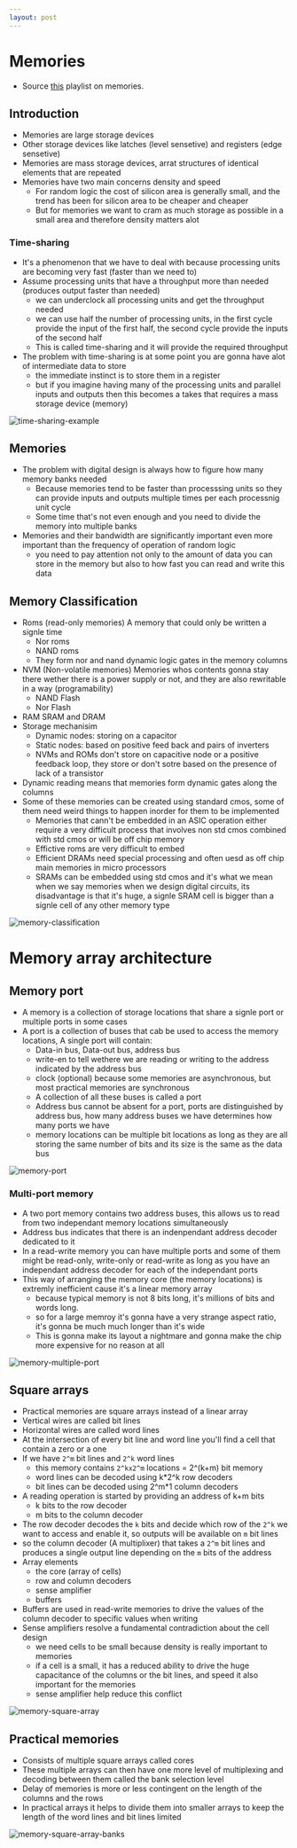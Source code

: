 ```yaml
---
layout: post
---
```


# Memories
- Source [this](https://www.youtube.com/playlist?list=PLyWAP9QBe16oYW_JFv1lptjfArS4eI4GC) playlist on memories.

## Introduction
- Memories are large storage devices
- Other storage devices like latches (level sensetive) and registers (edge sensetive)
- Memories are mass storage devices, arrat structures of identical elements that are repeated
- Memories have two main concerns density and speed
    - For random logic the cost of silicon area is generally small, and the trend has been for silicon area to be cheaper and cheaper
    - But for memories we want to cram as much storage as possible in a small area and therefore density matters alot

### Time-sharing
- It's a phenomenon that we have to deal with because processing units are becoming very fast (faster than we need to)
- Assume processing units that have a throughput more than needed (produces output faster than needed)
    - we can underclock all processing units and get the throughput needed
    - we can use half the number of processing units, in the first cycle provide the input of the first half, the second cycle provide the inputs of the second half
    - This is called time-sharing and it will provide the required throughput
- The problem with time-sharing is at some point you are gonna have alot of intermediate data to store
    - the immediate instinct is to store them in a register
    - but if you imagine having many of the processing units and parallel inputs and outputs then this becomes a takes that requires a mass storage device (memory)

![time-sharing-example](imgs/memories/time-sharing-example.png)

## Memories
- The problem with digital design is always how to figure how many memory banks needed
    - Because memories tend to be faster than processsing units so they can provide inputs and outputs multiple times per each processnig unit cycle
    - Some time that's not even enough and you need to divide the memory into multiple banks
- Memories and their bandwidth are significantly important even more important than the frequency of operation of random logic
    - you need to pay attention not only to the amount of data you can store in the memory but also to how fast you can read and write this data

## Memory Classification
- Roms (read-only memories) A memory that could only be written a signle time
    - Nor roms
    - NAND roms
    - They form nor and nand dynamic logic gates in the memory columns
- NVM (Non-volatile memories) Memories whos contents gonna stay there wether there is a power supply or not, and they are also rewritable in a way (programability)
    - NAND Flash
    - Nor Flash
- RAM SRAM and DRAM
- Storage mechanisim 
    - Dynamic nodes: storing on a capacitor
    - Static nodes: based on positive feed back and pairs of inverters
    - NVMs and ROMs don't store on capacitive node or a positive feedback loop, they store or don't sotre based on the presence of lack of a transistor
- Dynamic reading means that memories form dynamic gates along the columns 
- Some of these memories can be created using standard cmos, some of them need weird things to happen inorder for them to be implemented
    - Memories that cann't be embedded in an ASIC operation either require a very difficult process that involves non std cmos combined with std cmos or will be off chip memory
    - Effictive roms are very difficult to embed
    - Efficient DRAMs need special processing and often uesd as off chip main memories in micro processors 
    - SRAMs can be embedded using std cmos and it's what we mean when we say memories when we design digital circuits, its disadvantage is that it's huge, a signle SRAM cell is bigger than a signle cell of any other memory type

![memory-classification](imgs/memories/memory-classification.png)

# Memory array architecture

## Memory port
- A memory is a collection of storage locations that share a signle port or multiple ports in some cases
- A port is a collection of buses that cab be used to access the memory locations, A single port will contain:
    - Data-in bus, Data-out bus, address bus
    - write-en to tell wethere we are reading or writing to the address indicated by the address bus
    - clock (optional) because some memories are asynchronous, but most practical memories are synchronous
    - A collection of all these buses is called a port
    - Address bus cannot be absent for a port, ports are distinguished by address bus, how many address buses we have determines how many ports we have
    - memory locations can be multiple bit locations as long as they are all storing the same number of bits and its size is the same as the data bus

![memory-port](imgs/memories/memory-port.png)

### Multi-port memory
- A two port memory contains two address buses, this allows us to read from two independant memory locations simultaneously
- Address bus indicates that there is an indenpendant address decoder dedicated to it
- In a read-write memory you can have multiple ports and some of them might be read-only, write-only or read-write as long as you have an independant address decoder for each of the independant ports
- This way of arranging the memory core (the memory locations) is extremly inefficient cause it's a linear memory array
    - because typical memory is not 8 bits long, it's millions of bits and words long.
    - so for a large memroy it's gonna have a very strange aspect ratio, it's gonna be much much longer than it's wide
    - This is gonna make its layout a nightmare and gonna make the chip more expensive for no reason at all

![memory-multiple-port](imgs/memories/memory-multiple-port.png)

## Square arrays
- Practical memories are square arrays instead of a linear array
- Vertical wires are called bit lines
- Horizontal wires are called word lines
- At the intersection of every bit line and word line you'll find a cell that contain a zero or a one
- If we have `2^m` bit lines and `2^k` word lines 
    - this memory contains `2^kx2^m` locations = 2^(k+m) bit memory
    - word lines can be decoded using k*2^k row decoders
    - bit lines can be decoded using 2^m*1 column decoders
- A reading operation is started by providing an address of k+m bits
    - k bits to the row decoder
    - m bits to the column decoder
- The row decoder decodes the `k` bits and decide which row of the `2^k` we want to access and enable it, so outputs will be available on `m` bit lines
- so the column decoder (A multiplixer) that takes a `2^m` bit lines and produces a single output line depending on the `m` bits of the address
- Array elements
    - the core (array of cells)
    - row and column decoders
    - sense amplifier
    - buffers
- Buffers are used in read-write memories to drive the values of the column decoder to specific values when writing
- Sense amplifiers resolve a fundamental contradiction about the cell design
    - we need cells to be small because density is really important to memories
    - if a cell is a small, it has a reduced ability to drive the huge capacitance of the columns or the bit lines, and speed it also important for the memories
    - sense amplifier help reduce this conflict

![memory-square-array](imgs/memories/memory-square-array.png)

## Practical memories
- Consists of multiple square arrays called cores
- These multiple arrays can then have one more level of multiplexing and decoding between them called the bank selection level
- Delay of memories is more or less contingent on the length of the columns and the rows 
- In practical arrays it helps to divide them into smaller arrays to keep the length of the word lines and bit lines limited

![memory-square-array-banks](imgs/memories/memory-square-array-banks.png)






